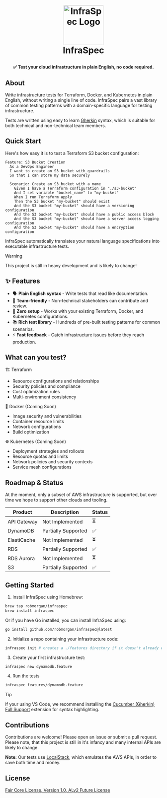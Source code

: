 <h1>
<p align="center">
  <img src="https://github.com/user-attachments/assets/d744b90a-1e44-4b1e-9f5b-35f948991620" alt="InfraSpec Logo" width="128">
  <br>InfraSpec
</h1>
  <p align="center">
    <strong>✅ Test your cloud infrastructure in plain English, no code required.</strong>
  </p>
</p>

## About

Write infrastructure tests for Terraform, Docker, and Kubernetes in plain English, without writing a single line of
code. InfraSpec pairs a vast library of common testing patterns with a domain-specific language for testing
infrastructure.

Tests are written using easy to learn [Gherkin](https://cucumber.io/docs/gherkin/) syntax, which is suitable for both
technical and non-technical team members.

## Quick Start

Here's how easy it is to test a Terraform S3 bucket configuration:

```gherkin
Feature: S3 Bucket Creation
  As a DevOps Engineer
  I want to create an S3 bucket with guardrails
  So that I can store my data securely

  Scenario: Create an S3 bucket with a name
    Given I have a Terraform configuration in "./s3-bucket"
    And I set variable "bucket_name" to "my-bucket"
    When I run Terraform apply
    Then the S3 bucket "my-bucket" should exist
    And the S3 bucket "my-bucket" should have a versioning configuration
    And the S3 bucket "my-bucket" should have a public access block
    And the S3 bucket "my-bucket" should have a server access logging configuration
    And the S3 bucket "my-bucket" should have a encryption configuration
```

InfraSpec automatically translates your natural language specifications into executable infrastructure tests.

> [!WARNING]
> This project is still in heavy development and is likely to change!

## ✨ Features

- 🗣️ **Plain English syntax** - Write tests that read like documentation.
- 👥 **Team-friendly** - Non-technical stakeholders can contribute and review.
- 🚀 **Zero setup** - Works with your existing Terraform, Docker, and Kubernetes configurations.
- 📚 **Rich test library** - Hundreds of pre-built testing patterns for common scenarios.
- ⚡ **Fast feedback** - Catch infrastructure issues before they reach production.

## What can you test?

🏗️ Terraform

- Resource configurations and relationships
- Security policies and compliance
- Cost optimization rules
- Multi-environment consistency

🐳 Docker (Coming Soon)

- Image security and vulnerabilities
- Container resource limits
- Network configurations
- Build optimization

☸️ Kubernetes (Coming Soon)

- Deployment strategies and rollouts
- Resource quotas and limits
- Network policies and security contexts
- Service mesh configurations

## Roadmap & Status

At the moment, only a subset of AWS infrastructure is supported, but over time we hope to support other clouds and
tooling.

| **Product**   | **Description**     | **Status**   |
| ------------- | ------------------- | ------------ |
| API Gateway   | Not Implemented     |       ⏳     |
| DynamoDB      | Partially Supported |       ✅     |
| ElastiCache   | Not Implemented     |       ⏳     |
| RDS           | Partially Supported |       ✅     |
| RDS Aurora    | Not Implemented     |       ⏳     |
| S3            | Partially Supported |       ✅     |

## Getting Started

1. Install InfraSpec using Homebrew:

```sh
brew tap robmorgan/infraspec
brew install infraspec
```

Or if you have Go installed, you can install InfraSpec using:

```sh
go install github.com/robmorgan/infraspec@latest
```

2. Initialize a repo containing your infrastructure code:

```sh
infraspec init # creates a ./features directory if it doesn't already exist
```

3. Create your first infrastructure test:

```sh
infraspec new dynamodb.feature
```

4. Run the tests

```sh
infraspec features/dynamodb.feature
```

> [!TIP]
> If your using VS Code, we recommend installing the [Cucumber (Gherkin) Full Support](https://marketplace.visualstudio.com/items?itemName=alexkrechik.cucumberautocomplete)
extension for syntax highlighting.

## Contributions

Contributions are welcome! Please open an issue or submit a pull request. Please note, that this project is still in
it's infancy and many internal APIs are likely to change.

**Note:** Our tests use [LocalStack](https://github.com/localstack/localstack), which emulates the AWS APIs, in order to
save both time and money.

## License

[Fair Core License, Version 1.0, ALv2 Future License](https://github.com/robmorgan/infraspec/blob/main/LICENSE.md)
